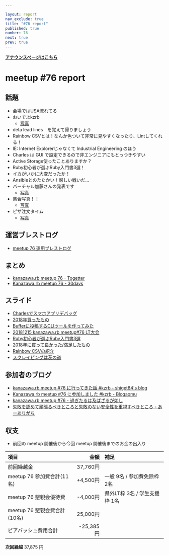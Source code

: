```yaml
---

layout: report
nav_exclude: true
title: "#76 report"
published: true
number: 76
next: true
prev: true
---
```


<div style="text-align: left;"><a href="/76/"><strong>アナウンスページはこちら</strong></a></div>

# meetup #76 report

## 話題

* 会場ではUSA流れてる
* おいでよkzrb
  + [写真](https://twitter.com/wtnabe/status/1073795225582071810/photo/1)
* deta lead lines　を覚えて帰りましょう
* Rainbow CSVとは！なんか色ついて非常に見やすくなったり、Lintしてくれる！
* IE: Internet Explorerじゃなくて Industrial Engineering のほう
* Charles は GUI で設定できるので非エンジニアにもとっつきやすい
* Active Storage使ったことありますか？
* Ruby初心者が選ぶRuby入門書3選！
* イカがいかに大変だったか！
* Ansibleとのたたかい！厳しい戦いだ...
* バーチャル加藤さんの発表です
  + [写真](https://twitter.com/wtnabe/status/1073837374679859201/photo/1)
* 集合写真！！
  + [写真](https://www.instagram.com/kiyohara/p/BrZtMujAeZn/?utm_source=ig_twitter_share&igshid=7txombwc80tf)
* ピザ注文タイム
  + [写真](https://twitter.com/TAKAyuki_atkwsk/status/1073849478837198848/photo/1)

## 運営ブレストログ

* [meetup 76 運用ブレストログ](https://github.com/kanazawarb/meetup/wiki/meetup-76-%E9%81%8B%E7%94%A8%E3%83%96%E3%83%AC%E3%82%B9%E3%83%88%E3%83%AD%E3%82%B0)

## まとめ

* [kanazawa.rb meetup 76 - Togetter](https://togetter.com/li/1298938)
* [Kanazawa.rb meetup 76 - 30days](http://30d.jp/kzrb/66)

## スライド

* [Charlesでスマホアプリデバッグ](https://qiita.com/noboru_i/items/5c541dfee29877cb1383)
* [2018年買ったもの](https://docs.google.com/presentation/d/1-Hf2wHLXlaPM58UDleOnvkQ8HNXw2Pl5VSS_rhF5amA/edit#slide=id.p)
* [Bufferに投稿するCLIツールを作ってみた](https://docs.google.com/presentation/d/1CIKPnW1sYTjGzM_HP30opip9aS3rk5PJNJB5bmoNnhs/edit#slide=id.p)
* [20181215 kanazawa.rb meetup#76 LT大会](https://docs.google.com/presentation/d/1NV89wUDGRS9a_rxeRLaRIRhjcZSbmcpmgMK6-belF5E/edit?usp=drivesdk)
* [Ruby初心者が選ぶRuby入門書3選](https://speakerdeck.com/shiget84/kzrb-number-76-lt1)
* [2018年に買って良かった/満足したもの](https://speakerdeck.com/shiget84/kzrb-number-76-lt2)
* [Rainbow CSVの紹介](https://speakerdeck.com/cottondesu/introduction-of-rainbow-csv)
* [スクレイピングは茨の道](https://speakerdeck.com/cottondesu/scraping-is-a-thorny-road)

## 参加者のブログ

* [kanazawa\.rb meetup \#76 に行ってきた話 \#kzrb \- shiget84's blog](http://shiget84.hateblo.jp/entry/kzrb-76)
* [Kanazawa\.rb meetup \#76 に参加しました \#kzrb \- Blogaomu](https://www.blogaomu.com/entry/kzrb76)
* [kanazawa\.rb meetup \#76 \- 過ぎたるは及ばざるが如し](https://www.aligatame.net/entry/2018/12/17/234935)
* [失敗を認めて頑張るべきところと失敗のない安全性を重視すべきところ \- あーありがち](http://aligach.net/diary/20181215.html#p01)

## 収支

* 前回の meetup 開催後から今回 meetup 開催後までのお金の出入り

|項目                           |金額         |補足                                               |
|:------------------------------|------------:|:--------------------------------------------------|
| 前回繰越金                    |    37,760円 |                                                   |
| meetup 76 参加費合計(11名)    |   +4,500円 | 一般 9名 / 参加費免除枠 2名                  |
| meetup 76 懇親会優待費        |    -4,000円 | 県外LT枠 3名 / 学生支援枠 1名                            |
| meetup 76 懇親会費合計(10名)  |      25,000円 |                                                  |
| ビアバッシュ費用合計           |     -25,385円 |                                                  |

**次回繰越**  37,875 円

